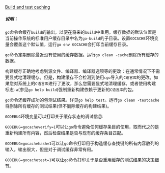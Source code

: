 
[Build and test caching](https://golang.google.cn/cmd/go/#hdr-Build_and_test_caching)


##### 说明：

`go`命令会缓存`build`的输出，以便在将来的`build`中重用。缓存数据的默认位置是当前操作系统的标准用户缓存目录中名为`go-build`的子目录。设置`GOCACHE`环境变量会覆盖这个默认值，运行`go env GOCACHE`会打印当前缓存目录。

`go`命令定期删除最近没有使用的缓存数据。运行`go clean -cache`删除所有缓存的数据。

构建缓存正确地考虑到源文件、编译器、编译器选项等的更改：在通常情况下不需要显式地清理缓存。但是，构建缓存不会检测到使用`cgo`导入的`C语言库`的更改。如果您对系统上的`C语言库`进行了更改，那么您需要显式地清理缓存，或者使用构建标志`-a`(参见`go help build`)强制重新构建依赖于更新的`C语言库`的包。

`go`命令还缓存成功的包测试结果。详见`go help test`。运行`go clean -testcache`将删除所有缓存的测试结果(但不删除缓存的构建结果)。

`GODEBUG`环境变量可以打印关于缓存状态的调试信息:

`GODEBUG=gocacheverify=1`可以让`go`命令避免任何缓存条目的使用，取而代之的是重新构建所有内容，然后检查结果是否与现有的缓存条目匹配。

`GODEBUG=gocachehash=1`可以让`go`命令打印用于构造缓存查找键的所有内容散列的输入。输出很大，但是对于调试缓存非常有用。

`GODEBUG=gocachetest=1`可以让`go`命令打印关于是否重用缓存的测试结果的决策细节。
